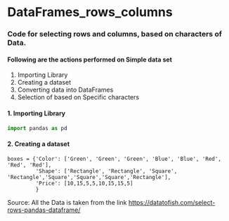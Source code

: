 # DataFrames_rows_columns

### Code for selecting rows and columns, based on characters of Data.

#### Following are the actions performed on Simple data set

1. Importing Library
2. Creating a dataset
3. Converting data into DataFrames
4. Selection of based on Specific characters

#### 1. Importing Library
```Python
import pandas as pd
```

#### 2. Creating a dataset
```
boxes = {'Color': ['Green', 'Green', 'Green', 'Blue', 'Blue', 'Red', 'Red', 'Red'],
         'Shape': ['Rectangle', 'Rectangle', 'Square', 'Rectangle','Square','Square','Square','Rectangle'],
         'Price': [10,15,5,5,10,15,15,5]
         }
```

Source: All the Data is taken from the link <https://datatofish.com/select-rows-pandas-dataframe/>
